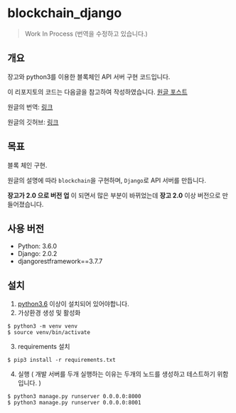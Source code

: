 # blockchain_django
> Work In Process (번역을 수정하고 있습니다.)  

## 개요  
장고와 python3를 이용한 블록체인 API 서버 구현 코드입니다.  

이 리포지토의 코드는 다음글을 참고하여 작성하였습니다. [원글 포스트](https://hackernoon.com/learn-blockchains-by-building-one-117428612f46)

원글의 번역: [링크](https://blog.naver.com/godori91/221205018337)    

원글의 깃허브: [링크](https://github.com/dvf/blockchain)

## 목표
블록 체인 구현.      

원글의 설명에 따라 `blockchain`을 구현하며, `Django`로 API 서버를 만듭니다.    


**장고가 2.0 으로 버전 업** 이 되면서 많은 부분이 바뀌었는데 **장고 2.0** 이상 버전으로 만들어졌습니다.  

## 사용 버전
- Python: 3.6.0
- Django: 2.0.2    
- djangorestframework==3.7.7  

## 설치

1. [python3.6](https://www.python.org/downloads/) 이상이 설치되어 있어야합니다.
2. 가상환경 생성 및 활성화
```
$ python3 -m venv venv
$ source venv/bin/activate
```
3. requirements 설치
```
$ pip3 install -r requirements.txt
```
4. 실행   ( 개발 서버를 두개 실행하는 이유는 두개의 노드를 생성하고 테스트하기 위함입니다. )   
```
$ python3 manage.py runserver 0.0.0.0:8000
$ python3 manage.py runserver 0.0.0.0:8001
```
